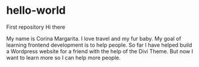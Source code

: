 # hello-world
First repository
Hi there

My name is Corina Margarita. I love travel and my fur baby. My goal of learning frontend development is to help people.
So far I have helped build a Wordpress website for a friend with the help of the Divi Theme. But now I want to learn more so I can help more people. 
